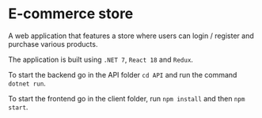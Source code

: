 # E-commerce store

A web application that features a store where users can login / register and purchase various products.

The application is built using ```.NET 7```, ```React 18``` and ```Redux```.

To start the backend go in the API folder ```cd API``` and run the command ```dotnet run```.

To start the frontend go in the client folder, run ```npm install``` and then ```npm start```.
